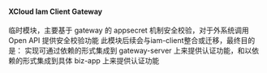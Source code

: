 #### XCloud Iam Client Gateway

临时模块，主要基于 gateway 的 appsecret 机制安全校验，对于外系统调用 Open API 提供安全校验功能
此模块后续会与iam-client整合或迁移，最终目的是： 实现可通过依赖的形式集成到 gateway-server 上来提供认证功能，和以依赖的形式集成到具体 biz-app 上来提供认证功能